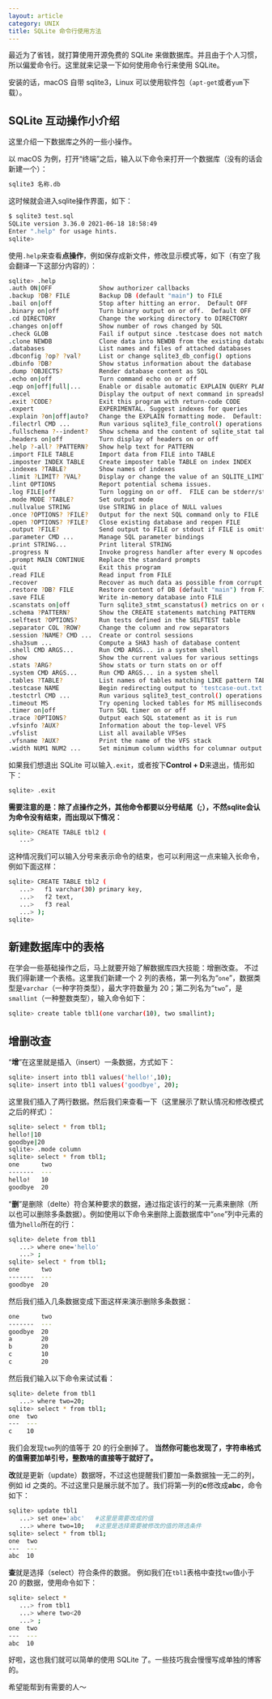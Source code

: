 ```yaml
---
layout: article
category: UNIX
title: SQLite 命令行使用方法
---
```

<!-- excerpt-start -->
最近为了省钱，就打算使用开源免费的 SQLite 来做数据库。并且由于个人习惯，所以偏爱命令行。这里就来记录一下如何使用命令行来使用 SQLite。

安装的话，macOS 自带 sqlite3，Linux 可以使用软件包（`apt-get`或者`yum`下载）。

## SQLite 互动操作小介绍
这里介绍一下数据库之外的一些小操作。

以 macOS 为例，打开“终端”之后，输入以下命令来打开一个数据库（没有的话会新建一个）：

```bash
sqlite3 名称.db
```
这时候就会进入sqlite操作界面，如下：

```bash
$ sqlite3 test.sql
SQLite version 3.36.0 2021-06-18 18:58:49
Enter ".help" for usage hints.
sqlite> 
```
使用`.help`来查看**点操作**，例如保存成新文件，修改显示模式等，如下（有空了我会翻译一下这部分内容的）：

```bash
sqlite> .help
.auth ON|OFF             Show authorizer callbacks
.backup ?DB? FILE        Backup DB (default "main") to FILE
.bail on|off             Stop after hitting an error.  Default OFF
.binary on|off           Turn binary output on or off.  Default OFF
.cd DIRECTORY            Change the working directory to DIRECTORY
.changes on|off          Show number of rows changed by SQL
.check GLOB              Fail if output since .testcase does not match
.clone NEWDB             Clone data into NEWDB from the existing database
.databases               List names and files of attached databases
.dbconfig ?op? ?val?     List or change sqlite3_db_config() options
.dbinfo ?DB?             Show status information about the database
.dump ?OBJECTS?          Render database content as SQL
.echo on|off             Turn command echo on or off
.eqp on|off|full|...     Enable or disable automatic EXPLAIN QUERY PLAN
.excel                   Display the output of next command in spreadsheet
.exit ?CODE?             Exit this program with return-code CODE
.expert                  EXPERIMENTAL. Suggest indexes for queries
.explain ?on|off|auto?   Change the EXPLAIN formatting mode.  Default: auto
.filectrl CMD ...        Run various sqlite3_file_control() operations
.fullschema ?--indent?   Show schema and the content of sqlite_stat tables
.headers on|off          Turn display of headers on or off
.help ?-all? ?PATTERN?   Show help text for PATTERN
.import FILE TABLE       Import data from FILE into TABLE
.imposter INDEX TABLE    Create imposter table TABLE on index INDEX
.indexes ?TABLE?         Show names of indexes
.limit ?LIMIT? ?VAL?     Display or change the value of an SQLITE_LIMIT
.lint OPTIONS            Report potential schema issues.
.log FILE|off            Turn logging on or off.  FILE can be stderr/stdout
.mode MODE ?TABLE?       Set output mode
.nullvalue STRING        Use STRING in place of NULL values
.once ?OPTIONS? ?FILE?   Output for the next SQL command only to FILE
.open ?OPTIONS? ?FILE?   Close existing database and reopen FILE
.output ?FILE?           Send output to FILE or stdout if FILE is omitted
.parameter CMD ...       Manage SQL parameter bindings
.print STRING...         Print literal STRING
.progress N              Invoke progress handler after every N opcodes
.prompt MAIN CONTINUE    Replace the standard prompts
.quit                    Exit this program
.read FILE               Read input from FILE
.recover                 Recover as much data as possible from corrupt db.
.restore ?DB? FILE       Restore content of DB (default "main") from FILE
.save FILE               Write in-memory database into FILE
.scanstats on|off        Turn sqlite3_stmt_scanstatus() metrics on or off
.schema ?PATTERN?        Show the CREATE statements matching PATTERN
.selftest ?OPTIONS?      Run tests defined in the SELFTEST table
.separator COL ?ROW?     Change the column and row separators
.session ?NAME? CMD ...  Create or control sessions
.sha3sum ...             Compute a SHA3 hash of database content
.shell CMD ARGS...       Run CMD ARGS... in a system shell
.show                    Show the current values for various settings
.stats ?ARG?             Show stats or turn stats on or off
.system CMD ARGS...      Run CMD ARGS... in a system shell
.tables ?TABLE?          List names of tables matching LIKE pattern TABLE
.testcase NAME           Begin redirecting output to 'testcase-out.txt'
.testctrl CMD ...        Run various sqlite3_test_control() operations
.timeout MS              Try opening locked tables for MS milliseconds
.timer on|off            Turn SQL timer on or off
.trace ?OPTIONS?         Output each SQL statement as it is run
.vfsinfo ?AUX?           Information about the top-level VFS
.vfslist                 List all available VFSes
.vfsname ?AUX?           Print the name of the VFS stack
.width NUM1 NUM2 ...     Set minimum column widths for columnar output
```

如果我们想退出 SQLite 可以输入`.exit`，或者按下**Control + D**来退出，情形如下：

```bash
sqlite> .exit
```
**需要注意的是：除了点操作之外，其他命令都要以分号结尾（;），不然sqlite会认为命令没有结束，而出现以下情况：**

```bash
sqlite> CREATE TABLE tbl2 (
   ...> 
```
这种情况我们可以输入分号来表示命令的结束，也可以利用这一点来输入长命令，例如下面这样：

```bash
sqlite> CREATE TABLE tbl2 (
   ...>   f1 varchar(30) primary key,
   ...>   f2 text,
   ...>   f3 real
   ...> );
sqlite>
```
## 新建数据库中的表格
在学会一些基础操作之后，马上就要开始了解数据库四大技能：增删改查。
不过我们得新建一个表格。这里我们新建一个 2 列的表格，第一列名为“`one`”，数据类型是`varchar`（一种字符类型），最大字符数量为 20；第二列名为“`two`”，是`smallint`（一种整数类型），输入命令如下：

```bash
sqlite> create table tbl1(one varchar(10), two smallint);
```

## 增删改查
“**增**”在这里就是插入（insert）一条数据，方式如下：
```bash
sqlite> insert into tbl1 values('hello!',10);
sqlite> insert into tbl1 values('goodbye', 20);
```
这里我们插入了两行数据。然后我们来查看一下（这里展示了默认情况和修改模式之后的样式）：

```bash
sqlite> select * from tbl1;
hello!|10
goodbye|20
sqlite> .mode column
sqlite> select * from tbl1;
one      two
-------  ---
hello!   10 
goodbye  20 
```

“**删**”是删除（delte）符合某种要求的数据，通过指定该行的某一元素来删除（所以也可以删除多条数据）。例如使用以下命令来删除上面数据库中“`one`”列中元素的值为`hello`所在的行：

```bash
sqlite> delete from tbl1 
   ...> where one='hello'
   ...> ;
sqlite> select * from tbl1;
one      two
-------  ---
goodbye  20 
```
然后我们插入几条数据变成下面这样来演示删除多条数据：

```bash
one      two
-------  ---
goodbye  20 
a        20 
b        20 
c        10 
c        20 
```
然后我们输入以下命令来试试看：

```bash
sqlite> delete from tbl1
   ...> where two=20;
sqlite> select * from tbl1;
one  two
---  ---
c    10 
```
我们会发现`two`列的值等于 20 的行全删掉了。
**当然你可能也发现了，字符串格式的值需要加单引号，整数啥的直接等于就好了。**

**改**就是更新（update）数据呀，不过这也提醒我们要加一条数据独一无二的列，例如 id 之类的。不过这里只是展示就不加了。我们将第一列的**c**修改成**abc**，命令如下：
```bash
sqlite> update tbl1
   ...> set one='abc'	#这里是需要改成的值
   ...> where two=10;	#这里是选择需要被修改的值的筛选条件
sqlite> select * from tbl1;
one  two
---  ---
abc  10 
```

**查**就是选择（select）符合条件的数据。
例如我们在`tbl1`表格中查找`two`值小于 20 的数据，使用命令如下：

```bash
sqlite> select *
   ...> from tbl1
   ...> where two<20
   ...> ;
one  two
---  ---
abc  10 
```

好啦，这也我们就可以简单的使用 SQLite 了。一些技巧我会慢慢写成单独的博客的。

希望能帮到有需要的人～